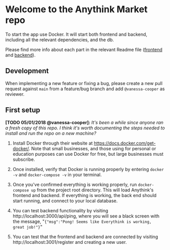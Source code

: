 # Welcome to the Anythink Market repo

To start the app use Docker. It will start both frontend and backend, including all the relevant dependencies, and the db.

Please find more info about each part in the relevant Readme file ([frontend](frontend/readme.md) and [backend](backend/README.md)).

## Development

When implementing a new feature or fixing a bug, please create a new pull request against `main` from a feature/bug branch and add `@vanessa-cooper` as reviewer.

## First setup

**[TODO 05/01/2018 @vanessa-cooper]:** _It's been a while since anyone ran a fresh copy of this repo. I think it's worth documenting the steps needed to install and run the repo on a new machine?_

1. Install Docker through their website at https://docs.docker.com/get-docker/. Note that small businesses, and those using for personal or education purposes can use Docker for free, but large businesses must subscribe.

2. Once installed, verify that Docker is running properly by entering <code>docker -v</code> and <code>docker-compose -v</code> in your terminal.

3. Once you've confirmed everything is working properly, run <code>docker-compose up</code> from the project root directory. This will load Anythink's frontend and backend. If everything is working, the back end should start running, and connect to your local database.

4. You can test backend functionality by visiting http://localhost:3000/api/ping, where you will see a black screen with the message, "<code>{"msg":"Pong! Seems like Everythink is working, great job!"}</code>"

5. You can test that the frontend and backend are connected by visiting http://localhost:3001/register and creating a new user.
